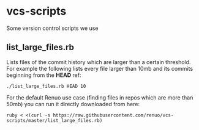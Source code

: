 # vcs-scripts
Some version control scripts we use

## list_large_files.rb

Lists files of the commit history which are larger than a certain threshold.
For example the following lists every file larger than 10mb and its commits beginning from the **HEAD** ref:

    ./list_large_files.rb HEAD 10
    
For the default Renuo use case (finding files in repos which are more than 50mb) you can run it directly downloaded from here:

    ruby < <(curl -s https://raw.githubusercontent.com/renuo/vcs-scripts/master/list_large_files.rb)
